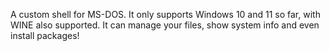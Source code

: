 A custom shell for MS-DOS. It only supports Windows 10 and 11 so far, with WINE also supported.
It can manage your files, show system info and even install packages!
